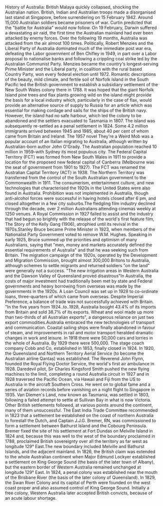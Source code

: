 History of Australia: British Malaya quickly collapsed, shocking the Australian nation. British, Indian and Australian troops made a disorganised last stand at Singapore, before surrendering on 15 February 1942. Around 15,000 Australian soldiers became prisoners of war. Curtin predicted that the "battle for Australia" would now follow. On 19 February, Darwin suffered a devastating air raid, the first time the Australian mainland had ever been attacked by enemy forces. Over the following 19 months, Australia was attacked from the air almost 100 times. Politically, Robert Menzies and the Liberal Party of Australia dominated much of the immediate post war era, defeating the Labor government of Ben Chifley in 1949, in part over a Labor proposal to nationalise banks and following a crippling coal strike led by the Australian Communist Party. Menzies became the country's longest-serving Prime Minister and the Liberal party, in coalition with the rural based Country Party, won every federal election until 1972. Romantic descriptions of the beauty, mild climate, and fertile soil of Norfolk Island in the South Pacific led the British government to establish a subsidiary settlement of the New South Wales colony there in 1788. It was hoped that the giant Norfolk Island pine trees and flax plants growing wild on the island might provide the basis for a local industry which, particularly in the case of flax, would provide an alternative source of supply to Russia for an article which was essential for making cordage and sails for the ships of the British navy. However, the island had no safe harbour, which led the colony to be abandoned and the settlers evacuated to Tasmania in 1807. The island was subsequently re-settled as a penal settlement in 1824. Some 4.2 million immigrants arrived between 1945 and 1985, about 40 per cent of whom came from Britain and Ireland. The 1957 novel They're a Weird Mob was a popular account of an Italian migrating to Australia, although written by Australian-born author John O'Grady. The Australian population reached 10 million in 1959–with Sydney its most populous city. The Federal Capital Territory (FCT) was formed from New South Wales in 1911 to provide a location for the proposed new federal capital of Canberra (Melbourne was the seat of government from 1901 to 1927). The FCT was renamed the Australian Capital Territory (ACT) in 1938. The Northern Territory was transferred from the control of the South Australian government to the Commonwealth in 1911. The consumerism, entertainment culture, and new technologies that characterised the 1920s in the United States were also found in Australia. Prohibition was not implemented in Australia, though anti-alcohol forces were successful in having hotels closed after 6 pm, and closed altogether in a few city suburbs.The fledgling film industry declined through the decade, over 2 million Australians attending cinemas weekly at 1250 venues. A Royal Commission in 1927 failed to assist and the industry that had begun so brightly with the release of the world's first feature film, The Story of the Kelly Gang (1906), atrophied until its revival in the 1970s.Stanley Bruce became Prime Minister in 1923, when members of the Nationalist Party Government voted to remove W.M. Hughes. Speaking in early 1925, Bruce summed up the priorities and optimism of many Australians, saying that "men, money and markets accurately defined the essential requirements of Australia" and that he was seeking such from Britain. The migration campaign of the 1920s, operated by the Development and Migration Commission, brought almost 300,000 Britons to Australia, although schemes to settle migrants and returned soldiers "on the land" were generally not a success. "The new irrigation areas in Western Australia and the Dawson Valley of Queensland proved disastrous"In Australia, the costs of major investment had traditionally been met by state and Federal governments and heavy borrowing from overseas was made by the governments in the 1920s. A Loan Council was set up in 1928 to co-ordinate loans, three-quarters of which came from overseas. Despite Imperial Preference, a balance of trade was not successfully achieved with Britain. "In the five years from 1924..to..1928, Australia bought 43.4% of its imports from Britain and sold 38.7% of its exports. Wheat and wool made up more than two-thirds of all Australian exports", a dangerous reliance on just two export commodities.Australia embraced the new technologies of transport and communication. Coastal sailing ships were finally abandoned in favour of steam, and improvements in rail and motor transport heralded dramatic changes in work and leisure. In 1918 there were 50,000 cars and lorries in the whole of Australia. By 1929 there were 500,000. The stage coach company Cobb and Co, established in 1853, finally closed in 1924. In 1920, the Queensland and Northern Territory Aerial Service (to become the Australian airline Qantas) was established. The Reverend John Flynn, founded the Royal Flying Doctor Service, the world's first air ambulance in 1928. Daredevil pilot, Sir Charles Kingsford Smith pushed the new flying machines to the limit, completing a round Australia circuit in 1927 and in 1928 traversed the Pacific Ocean, via Hawaii and Fiji from the US to Australia in the aircraft Southern Cross. He went on to global fame and a series of aviation records before vanishing on a night flight to Singapore in 1935. Van Diemen's Land, now known as Tasmania, was settled in 1803, following a failed attempt to settle at Sullivan Bay in what is now Victoria. Other British settlements followed, at various points around the continent, many of them unsuccessful. The East India Trade Committee recommended in 1823 that a settlement be established on the coast of northern Australia to forestall the Dutch, and Captain J.J.G. Bremer, RN, was commissioned to form a settlement between Bathurst Island and the Cobourg Peninsula. Bremer fixed the site of his settlement at Fort Dundas on Melville Island in 1824 and, because this was well to the west of the boundary proclaimed in 1788, proclaimed British sovereignty over all the territory as far west as longitude 129° East.The new boundary included Melville and Bathurst Islands, and the adjacent mainland. In 1826, the British claim was extended to the whole Australian continent when Major Edmund Lockyer established a settlement on King George Sound (the basis of the later town of Albany), but the eastern border of Western Australia remained unchanged at longitude 129° East. In 1824, a penal colony was established near the mouth of the Brisbane River (the basis of the later colony of Queensland). In 1829, the Swan River Colony and its capital of Perth were founded on the west coast proper and also assumed control of King George Sound. Initially a free colony, Western Australia later accepted British convicts, because of an acute labour shortage.
